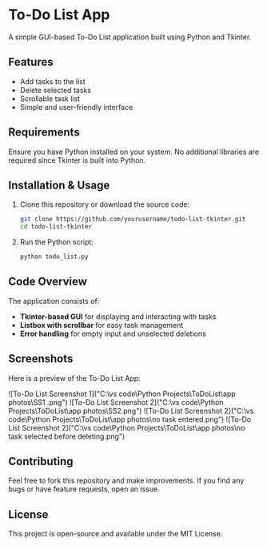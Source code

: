 # To-Do List App

A simple GUI-based To-Do List application built using Python and Tkinter.

## Features

- Add tasks to the list
- Delete selected tasks
- Scrollable task list
- Simple and user-friendly interface

## Requirements

Ensure you have Python installed on your system. No additional libraries are required since Tkinter is built into Python.

## Installation & Usage

1. Clone this repository or download the source code:

   ```sh
   git clone https://github.com/yourusername/todo-list-tkinter.git
   cd todo-list-tkinter
   ```

2. Run the Python script:

   ```sh
   python todo_list.py
   ```

## Code Overview

The application consists of:

- **Tkinter-based GUI** for displaying and interacting with tasks
- **Listbox with scrollbar** for easy task management
- **Error handling** for empty input and unselected deletions

## Screenshots
Here is a preview of the To-Do List App:

![To-Do List Screenshot 1]("C:\vs code\Python Projects\ToDoList\app photos\SS1 .png")
![To-Do List Screenshot 2]("C:\vs code\Python Projects\ToDoList\app photos\SS2.png")
![To-Do List Screenshot 2]("C:\vs code\Python Projects\ToDoList\app photos\no task entered.png")
![To-Do List Screenshot 2]("C:\vs code\Python Projects\ToDoList\app photos\no task selected before deleting.png")
## Contributing

Feel free to fork this repository and make improvements. If you find any bugs or have feature requests, open an issue.

## License

This project is open-source and available under the MIT License.

